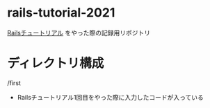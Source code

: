 # rails-tutorial-2021
[Railsチュートリアル](https://railstutorial.jp/chapters/beginning?version=6.0) をやった際の記録用リポジトリ

# ディレクトリ構成
/first
- Railsチュートリアル1回目をやった際に入力したコードが入っている
